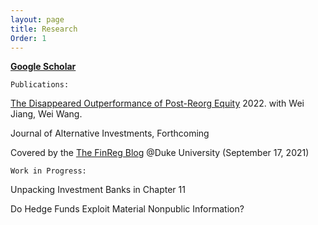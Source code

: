 ```yaml
---
layout: page
title: Research
Order: 1
---
```



**[Google Scholar](https://papers.ssrn.com/sol3/cf_dev/AbsByAuth.cfm?per_id=4747102)**

`Publications:`

[The Disappeared Outperformance of Post-Reorg Equity](https://papers.ssrn.com/sol3/papers.cfm?abstract_id=3906039) 2022.
with Wei Jiang, Wei Wang. 

Journal of Alternative Investments, Forthcoming

Covered by the [The FinReg Blog](https://sites.law.duke.edu/thefinregblog/2021/09/17/has-post-reorg-equity-outperformed-in-the-last-three-decades/) @Duke University (September 17, 2021)


`Work in Progress:`

Unpacking Investment Banks in Chapter 11

Do Hedge Funds Exploit Material Nonpublic Information?

